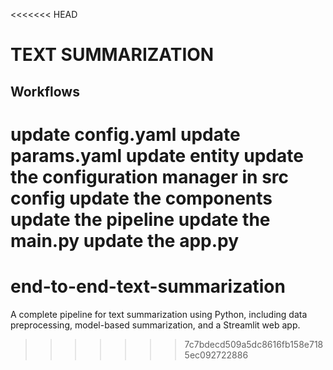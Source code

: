 <<<<<<< HEAD
# TEXT SUMMARIZATION

## Workflows

update config.yaml
update params.yaml
update entity
update the configuration manager in src config 
update the components
update the pipeline
update the main.py
update the app.py
=======
# end-to-end-text-summarization
A complete pipeline for text summarization using Python, including data preprocessing, model-based summarization, and a Streamlit web app.
>>>>>>> 7c7bdecd509a5dc8616fb158e7185ec092722886
